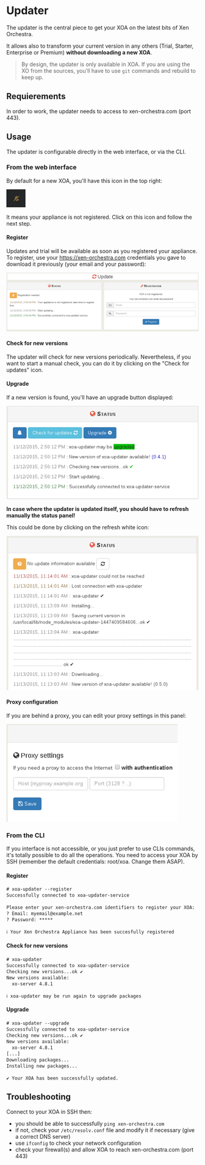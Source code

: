 # Updater

The updater is the central piece to get your XOA on the latest bits of Xen Orchestra.

It allows also to transform your current version in any others (Trial, Starter, Enterprise or Premium) **without downloading a new XOA**.

> By design, the updater is only available in XOA. If you are using the XO from the sources, you'll have to use `git` commands and rebuild to keep up.

## Requierements

In order to work, the updater needs to access to xen-orchestra.com (port 443).

## Usage

The updater is configurable directly in the web interface, or via the CLI.

### From the web interface

By default for a new XOA, you'll have this icon in the top right:

![](../assets/updater_notreg.png)

It means your appliance is not registered. Click on this icon and follow the next step.

#### Register

Updates and trial will be available as soon as you registered your appliance. To register, use your https://xen-orchestra.com credentials you gave to download it previously (your email and your password):

![](../assets/updater_reg.png)

#### Check for new versions

The updater will check for new versions periodically. Nevertheless, if you want to start a manual check, you can do it by clicking on the "Check for updates" icon.

#### Upgrade

If a new version is found, you'll have an upgrade button displayed:

![](../assets/regupdate.png)

**In case where the updater is updated itself, you should have to refresh manually the status panel!**

This could be done by clicking on the refresh white icon:

![](../assets/refreshupdater.png)

#### Proxy configuration

If you are behind a proxy, you can edit your proxy settings in this panel:

![](../assets/regproxy.png)

### From the CLI

If you interface is not accessible, or you just prefer to use CLIs commands, it's totally possible to do all the operations. You need to access your XOA by SSH (remember the default credentials: root/xoa. Change them ASAP).

#### Register

```
# xoa-updater --register
Successfully connected to xoa-updater-service

Please enter your xen-orchestra.com identifiers to register your XOA:
? Email: myemail@example.net
? Password: *****

ℹ Your Xen Orchestra Appliance has been succesfully registered
```

#### Check for new versions

```
# xoa-updater
Successfully connected to xoa-updater-service
Checking new versions...ok ✔
New versions available:
  xo-server 4.8.1

ℹ xoa-updater may be run again to upgrade packages

```

#### Upgrade

```
# xoa-updater --upgrade
Successfully connected to xoa-updater-service
Checking new versions...ok ✔
New versions available:
  xo-server 4.8.1
[...]
Downloading packages...
Installing new packages...

✔ Your XOA has been successfully updated.

```

## Troubleshooting

Connect to your XOA in SSH then:

* you should be able to successfully `ping xen-orchestra.com`
* if not, check your `/etc/resolv.conf` file and modify it if necessary (give a correct DNS server)
* use `ifconfig` to check your network configuration
* check your firewall(s) and allow XOA to reach xen-orchestra.com (port 443)
